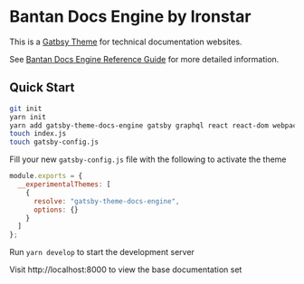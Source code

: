 # Bantan Docs Engine by Ironstar

This is a [Gatbsy Theme](https://www.gatsbyjs.org/docs/themes/) for technical documentation websites.

See [Bantan Docs Engine Reference Guide](https://bantan-docs-engine.ironstar.io) for more detailed information.

## Quick Start

```sh
git init
yarn init
yarn add gatsby-theme-docs-engine gatsby graphql react react-dom webpack
touch index.js
touch gatsby-config.js
```

Fill your new `gatsby-config.js` file with the following to activate the theme

```js
module.exports = {
  __experimentalThemes: [
    {
      resolve: "gatsby-theme-docs-engine",
      options: {}
    }
  ]
};
```

Run `yarn develop` to start the development server

Visit http://localhost:8000 to view the base documentation set

